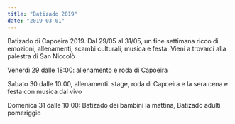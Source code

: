```yaml
---
title: "Batizado 2019"
date: "2019-03-01"
---
```


Batizado di Capoeira 2019.
Dal 29/05 al 31/05, un fine settimana ricco di emozioni, allenamenti, scambi culturali, musica e festa. Vieni a trovarci alla palestra di San Niccolò

Venerdì 29 dalle 18:00: allenamento e roda di Capoeira

Sabato 30 dalle 10:00, allenamenti. stage, roda di Capoeira e la sera cena e festa con musica dal vivo

Domenica 31 dalle 10:00: Batizado dei bambini la mattina, Batizado adulti pomeriggio
